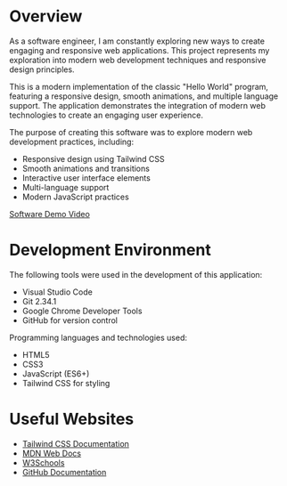 # Overview

As a software engineer, I am constantly exploring new ways to create engaging and responsive web applications. This project represents my exploration into modern web development techniques and responsive design principles.

This is a modern implementation of the classic "Hello World" program, featuring a responsive design, smooth animations, and multiple language support. The application demonstrates the integration of modern web technologies to create an engaging user experience.

The purpose of creating this software was to explore modern web development practices, including:
- Responsive design using Tailwind CSS
- Smooth animations and transitions
- Interactive user interface elements
- Multi-language support
- Modern JavaScript practices

[Software Demo Video](https://youtu.be/0fyW7hqe1eI)

# Development Environment

The following tools were used in the development of this application:

* Visual Studio Code
* Git 2.34.1
* Google Chrome Developer Tools
* GitHub for version control

Programming languages and technologies used:
* HTML5
* CSS3
* JavaScript (ES6+)
* Tailwind CSS for styling

# Useful Websites

* [Tailwind CSS Documentation](https://tailwindcss.com/docs)
* [MDN Web Docs](https://developer.mozilla.org)
* [W3Schools](https://www.w3schools.com)
* [GitHub Documentation](https://docs.github.com)
